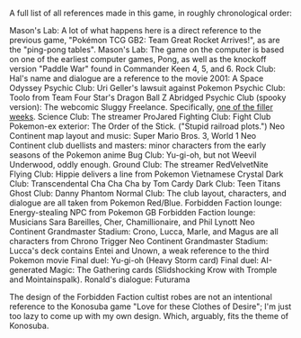 A full list of all references made in this game, in roughly chronological order:

Mason's Lab: A lot of what happens here is a direct reference to the previous game, "Pokémon TCG GB2: Team Great Rocket Arrives!", as are the "ping-pong tables".
Mason's Lab: The game on the computer is based on one of the earliest computer games, Pong, as well as the knockoff version "Paddle War" found in Commander Keen 4, 5, and 6.
Rock Club: Hal's name and dialogue are a reference to the movie 2001: A Space Odyssey
Psychic Club: Uri Geller's lawsuit against Pokemon
Psychic Club: Toolo from Team Four Star's Dragon Ball Z Abridged
Psychic Club (spooky version): The webcomic Sluggy Freelance. Specifically, [one of the filler weeks](https://archives.sluggy.com/book.php?chapter=28#2002-03-13).
Science Club: The streamer ProJared
Fighting Club: Fight Club
Pokemon-ex exterior: The Order of the Stick. ("Stupid railroad plots.")
Neo Continent map layout and music: Super Mario Bros. 3, World 1
Neo Continent club duellists and masters: minor characters from the early seasons of the Pokemon anime
Bug Club: Yu-gi-oh, but not Weevil Underwood, oddly enough.
Ground Club: The streamer RedVelvetNite
Flying Club: Hippie delivers a line from Pokemon Vietnamese Crystal
Dark Club: Transcendental Cha Cha Cha by Tom Cardy
Dark Club: Teen Titans
Ghost Club: Danny Phantom
Normal Club: The club layout, characters, and dialogue are all taken from Pokemon Red/Blue.
Forbidden Faction lounge: Energy-stealing NPC from Pokemon GB
Forbidden Faction lounge: Musicians Sara Bareilles, Cher, Chamillionaire, and Phil Lynott
Neo Continent Grandmaster Stadium: Crono, Lucca, Marle, and Magus are all characters from Chrono Trigger
Neo Continent Grandmaster Stadium: Lucca's deck contains Entei and Unown, a weak reference to the third Pokemon movie
Final duel: Yu-gi-oh (Heavy Storm card)
Final duel: AI-generated Magic: The Gathering cards (Slidshocking Krow with Tromple and Mointainspalk).
Ronald's dialogue: Futurama

The design of the Forbidden Faction cultist robes are not an intentional reference to the Konosuba game "Love for these Clothes of Desire"; I'm just too lazy to come up with my own design.
Which, arguably, fits the theme of Konosuba.